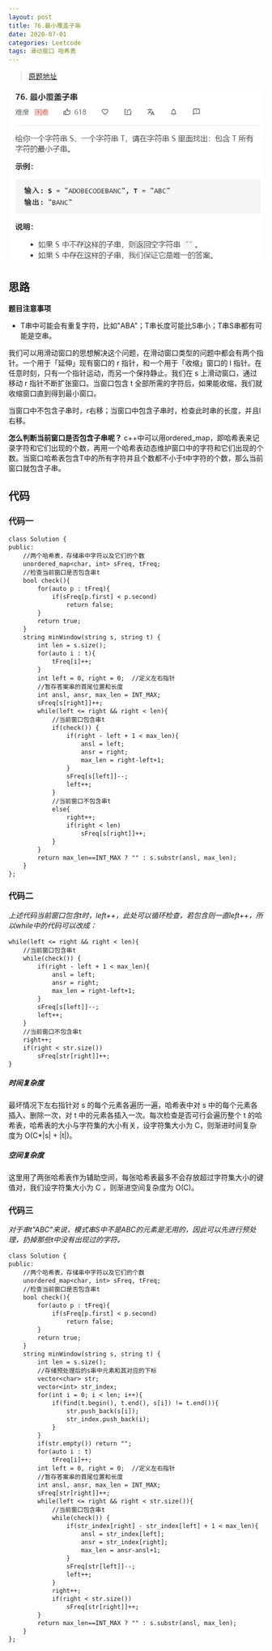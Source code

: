 ```yaml
---
layout: post
title: 76.最小覆盖子串
date: 2020-07-01 
categories: Leetcode
tags: 滑动窗口 哈希表
---
```


> [原题地址](https://leetcode-cn.com/problems/minimum-window-substring/) 

![](/images/posts/2020/07/06.png)

## 思路
**题目注意事项**
- T串中可能会有重复字符，比如"ABA"；T串长度可能比S串小；T串S串都有可能是空串。

我们可以用滑动窗口的思想解决这个问题，在滑动窗口类型的问题中都会有两个指针。一个用于「延伸」现有窗口的 r 指针，和一个用于「收缩」窗口的 l 指针。在任意时刻，只有一个指针运动，而另一个保持静止。我们在 s 上滑动窗口，通过移动 r 指针不断扩张窗口。当窗口包含 t 全部所需的字符后，如果能收缩，我们就收缩窗口直到得到最小窗口。

当窗口中不包含子串时，r右移；当窗口中包含子串时，检查此时串的长度，并且l右移。

**怎么判断当前窗口是否包含子串呢？** c++中可以用ordered_map，即哈希表来记录字符和它们出现的个数，再用一个哈希表动态维护窗口中的字符和它们出现的个数。当窗口哈希表包含T中的所有字符并且个数都不小于t中字符的个数，那么当前窗口就包含子串。

## 代码
### 代码一
```
class Solution {
public:
    //两个哈希表，存储串中字符以及它们的个数
    unordered_map<char, int> sFreq, tFreq;
    //检查当前窗口是否包含串t
    bool check(){
        for(auto p : tFreq){
            if(sFreq[p.first] < p.second)
                return false;
        }
        return true;
    }
    string minWindow(string s, string t) {
        int len = s.size();
        for(auto i : t){
            tFreq[i]++;
        }
        int left = 0, right = 0;  //定义左右指针
        //暂存答案串的首尾位置和长度
        int ansl, ansr, max_len = INT_MAX;
        sFreq[s[right]]++;
        while(left <= right && right < len){
            //当前窗口包含串t
            if(check()) {
                if(right - left + 1 < max_len){
                    ansl = left;
                    ansr = right;
                    max_len = right-left+1;
                }
                sFreq[s[left]]--;
                left++;
            }
            //当前窗口不包含串t
            else{
                right++;
                if(right < len)
                    sFreq[s[right]]++;
            }     
        }
        return max_len==INT_MAX ? "" : s.substr(ansl, max_len);
    }
};
```

### 代码二
*上述代码当前窗口包含t时，left++，此处可以循环检查，若包含则一直left++，所以while中的代码可以改成：* 
```
while(left <= right && right < len){
    //当前窗口包含串t
    while(check()) {
        if(right - left + 1 < max_len){
            ansl = left;
            ansr = right;
            max_len = right-left+1;
        }
        sFreq[s[left]]--;
        left++;
    }
    //当前窗口不包含串t
    right++;
    if(right < str.size())
        sFreq[str[right]]++;
}
```

##### 时间复杂度
最坏情况下左右指针对 s 的每个元素各遍历一遍，哈希表中对 s 中的每个元素各插入、删除一次，对 t 中的元素各插入一次。每次检查是否可行会遍历整个 t 的哈希表，哈希表的大小与字符集的大小有关，设字符集大小为 C，则渐进时间复杂度为 O(C*|s| + |t|)。
##### 空间复杂度
这里用了两张哈希表作为辅助空间，每张哈希表最多不会存放超过字符集大小的键值对，我们设字符集大小为 C ，则渐进空间复杂度为 O(C)。

### 代码三
*对于串t"ABC"来说，模式串S中不是ABC的元素是无用的，因此可以先进行预处理，扔掉那些t中没有出现过的字符。*

```
class Solution {
public:
    //两个哈希表，存储串中字符以及它们的个数
    unordered_map<char, int> sFreq, tFreq;
    //检查当前窗口是否包含串t
    bool check(){
        for(auto p : tFreq){
            if(sFreq[p.first] < p.second)
                return false;
        }
        return true;
    }
    string minWindow(string s, string t) {
        int len = s.size();
        //存储预处理后的s串中元素和其对应的下标
        vector<char> str;
        vector<int> str_index;
        for(int i = 0; i < len; i++){
            if(find(t.begin(), t.end(), s[i]) != t.end()){
                str.push_back(s[i]);
                str_index.push_back(i);
            }
        }
        if(str.empty()) return "";
        for(auto i : t)
            tFreq[i]++;
        int left = 0, right = 0;  //定义左右指针
        //暂存答案串的首尾位置和长度
        int ansl, ansr, max_len = INT_MAX;
        sFreq[str[right]]++;
        while(left <= right && right < str.size()){
            //当前窗口包含串t
            while(check()) {
                if(str_index[right] - str_index[left] + 1 < max_len){
                    ansl = str_index[left];
                    ansr = str_index[right];
                    max_len = ansr-ansl+1;
                }
                sFreq[str[left]]--;
                left++;
            }
            right++;
            if(right < str.size())
                sFreq[str[right]]++;     
        }
        return max_len==INT_MAX ? "" : s.substr(ansl, max_len);
    }
};
```